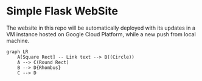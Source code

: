 # Simple Flask WebSite
The website in this repo will be automatically deployed with its updates in a VM instance hosted on Google Cloud Platform, while a new push from local machine.

```mermaid
graph LR
    A[Square Rect] -- Link text --> B((Circle))
    A --> C(Round Rect)
    B --> D{Rhombus}
    C --> D
```

